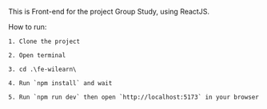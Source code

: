 This is Front-end for the project Group Study, using ReactJS.

How to run:

    1. Clone the project
    
    2. Open terminal
    
    3. cd .\fe-wilearn\
    
    4. Run `npm install` and wait
    
    5. Run `npm run dev` then open `http://localhost:5173` in your browser
    
